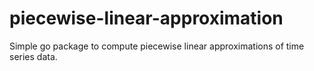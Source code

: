 # piecewise-linear-approximation
Simple go package to compute piecewise linear approximations of time series data.
